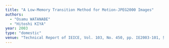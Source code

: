 ```yaml
---
title: "A Low-Memory Transition Method for Motion-JPEG2000 Images"
authors:
  - "Osamu WATANABE"
  - "Hitoshi KIYA"
year: 2003
type: "domestic"
venue: "Technical Report of IEICE, Vol. 103, No. 450, pp. IE2003-101, 熊本, 2003-11-20."
---
```


